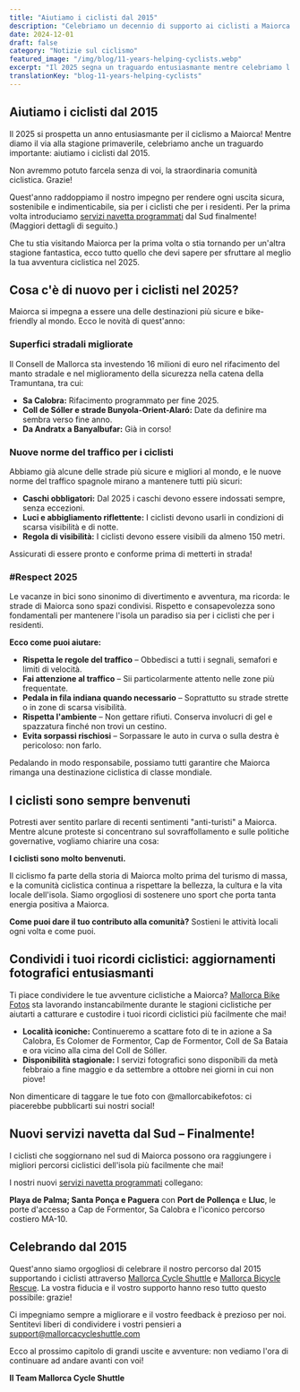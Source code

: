 ```yaml
---
title: "Aiutiamo i ciclisti dal 2015"
description: "Celebriamo un decennio di supporto ai ciclisti a Maiorca con servizi navetta, soccorso bici e impegno per avventure ciclistiche sicure e sostenibili."
date: 2024-12-01
draft: false
category: "Notizie sul ciclismo"
featured_image: "/img/blog/11-years-helping-cyclists.webp"
excerpt: "Il 2025 segna un traguardo entusiasmante mentre celebriamo l'aiuto ai ciclisti dal 2015. Scopri cosa c'è di nuovo quest'anno, dalle strade migliorate ai nuovi servizi navetta dal Sud."
translationKey: "blog-11-years-helping-cyclists"
---
```


## Aiutiamo i ciclisti dal 2015

Il 2025 si prospetta un anno entusiasmante per il ciclismo a Maiorca! Mentre diamo il via alla stagione primaverile, celebriamo anche un traguardo importante: aiutiamo i ciclisti dal 2015.

Non avremmo potuto farcela senza di voi, la straordinaria comunità ciclistica. Grazie!

Quest'anno raddoppiamo il nostro impegno per rendere ogni uscita sicura, sostenibile e indimenticabile, sia per i ciclisti che per i residenti. Per la prima volta introduciamo <a href="https://mallorcacycleshuttle.company.site/products/Scheduled-Bike-Buses-c15728235" target="_blank">servizi navetta programmati</a> dal Sud finalmente! (Maggiori dettagli di seguito.)

Che tu stia visitando Maiorca per la prima volta o stia tornando per un'altra stagione fantastica, ecco tutto quello che devi sapere per sfruttare al meglio la tua avventura ciclistica nel 2025.

## Cosa c'è di nuovo per i ciclisti nel 2025?

Maiorca si impegna a essere una delle destinazioni più sicure e bike-friendly al mondo. Ecco le novità di quest'anno:

### Superfici stradali migliorate

Il Consell de Mallorca sta investendo 16 milioni di euro nel rifacimento del manto stradale e nel miglioramento della sicurezza nella catena della Tramuntana, tra cui:

- **Sa Calobra:** Rifacimento programmato per fine 2025.
- **Coll de Sóller e strade Bunyola-Orient-Alaró:** Date da definire ma sembra verso fine anno.
- **Da Andratx a Banyalbufar:** Già in corso!

### Nuove norme del traffico per i ciclisti

Abbiamo già alcune delle strade più sicure e migliori al mondo, e le nuove norme del traffico spagnole mirano a mantenere tutti più sicuri:

- **Caschi obbligatori:** Dal 2025 i caschi devono essere indossati sempre, senza eccezioni.
- **Luci e abbigliamento riflettente:** I ciclisti devono usarli in condizioni di scarsa visibilità e di notte.
- **Regola di visibilità:** I ciclisti devono essere visibili da almeno 150 metri.

Assicurati di essere pronto e conforme prima di metterti in strada!

### #Respect 2025

Le vacanze in bici sono sinonimo di divertimento e avventura, ma ricorda: le strade di Maiorca sono spazi condivisi. Rispetto e consapevolezza sono fondamentali per mantenere l'isola un paradiso sia per i ciclisti che per i residenti.

**Ecco come puoi aiutare:**

- **Rispetta le regole del traffico** – Obbedisci a tutti i segnali, semafori e limiti di velocità.
- **Fai attenzione al traffico** – Sii particolarmente attento nelle zone più frequentate.
- **Pedala in fila indiana quando necessario** – Soprattutto su strade strette o in zone di scarsa visibilità.
- **Rispetta l'ambiente** – Non gettare rifiuti. Conserva involucri di gel e spazzatura finché non trovi un cestino.
- **Evita sorpassi rischiosi** – Sorpassare le auto in curva o sulla destra è pericoloso: non farlo.

Pedalando in modo responsabile, possiamo tutti garantire che Maiorca rimanga una destinazione ciclistica di classe mondiale.

## I ciclisti sono sempre benvenuti

Potresti aver sentito parlare di recenti sentimenti "anti-turisti" a Maiorca. Mentre alcune proteste si concentrano sul sovraffollamento e sulle politiche governative, vogliamo chiarire una cosa:

**I ciclisti sono molto benvenuti.**

Il ciclismo fa parte della storia di Maiorca molto prima del turismo di massa, e la comunità ciclistica continua a rispettare la bellezza, la cultura e la vita locale dell'isola. Siamo orgogliosi di sostenere uno sport che porta tanta energia positiva a Maiorca.

**Come puoi dare il tuo contributo alla comunità?** Sostieni le attività locali ogni volta e come puoi.

## Condividi i tuoi ricordi ciclistici: aggiornamenti fotografici entusiasmanti

Ti piace condividere le tue avventure ciclistiche a Maiorca? <a href="https://www.mallorcacyclingphotos.com/" target="_blank">Mallorca Bike Fotos</a> sta lavorando instancabilmente durante le stagioni ciclistiche per aiutarti a catturare e custodire i tuoi ricordi ciclistici più facilmente che mai!

- **Località iconiche:** Continueremo a scattare foto di te in azione a Sa Calobra, Es Colomer de Formentor, Cap de Formentor, Coll de Sa Bataia e ora vicino alla cima del Coll de Sóller.
- **Disponibilità stagionale:** I servizi fotografici sono disponibili da metà febbraio a fine maggio e da settembre a ottobre nei giorni in cui non piove!

Non dimenticare di taggare le tue foto con @mallorcabikefotos: ci piacerebbe pubblicarti sui nostri social!

## Nuovi servizi navetta dal Sud – Finalmente!

I ciclisti che soggiornano nel sud di Maiorca possono ora raggiungere i migliori percorsi ciclistici dell'isola più facilmente che mai!

I nostri nuovi <a href="https://mallorcacycleshuttle.company.site/products/Scheduled-Bike-Buses-c15728235" target="_blank">servizi navetta programmati</a> collegano:

**Playa de Palma; Santa Ponça e Paguera** con **Port de Pollença** e **Lluc**, le porte d'accesso a Cap de Formentor, Sa Calobra e l'iconico percorso costiero MA-10.

## Celebrando dal 2015

Quest'anno siamo orgogliosi di celebrare il nostro percorso dal 2015 supportando i ciclisti attraverso <a href="https://mallorcacycleshuttle.company.site/products/Scheduled-Bike-Buses-c15728235" target="_blank">Mallorca Cycle Shuttle</a> e <a href="https://mallorcacycleshuttle.company.site/products/Rescue-&-Recovery-c15728236" target="_blank">Mallorca Bicycle Rescue</a>. La vostra fiducia e il vostro supporto hanno reso tutto questo possibile: grazie!

Ci impegniamo sempre a migliorare e il vostro feedback è prezioso per noi. Sentitevi liberi di condividere i vostri pensieri a support@mallorcacycleshuttle.com

Ecco al prossimo capitolo di grandi uscite e avventure: non vediamo l'ora di continuare ad andare avanti con voi!

**Il Team Mallorca Cycle Shuttle**
